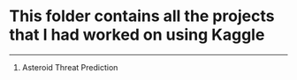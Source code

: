 # This folder contains all the projects that I had worked on using Kaggle

---

1. Asteroid Threat Prediction
